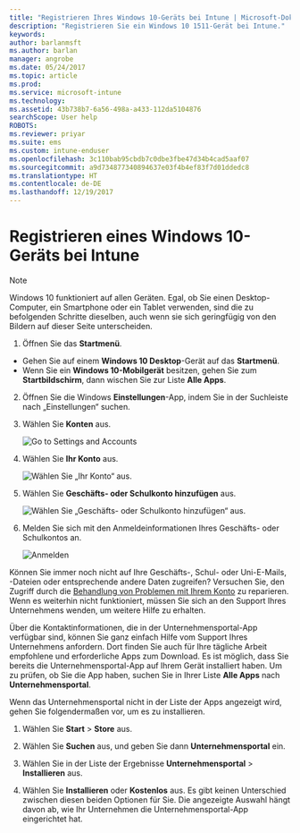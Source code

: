 ```yaml
---
title: "Registrieren Ihres Windows 10-Geräts bei Intune | Microsoft-Dokumentation"
description: "Registrieren Sie ein Windows 10 1511-Gerät bei Intune."
keywords: 
author: barlanmsft
ms.author: barlan
manager: angrobe
ms.date: 05/24/2017
ms.topic: article
ms.prod: 
ms.service: microsoft-intune
ms.technology: 
ms.assetid: 43b738b7-6a56-498a-a433-112da5104876
searchScope: User help
ROBOTS: 
ms.reviewer: priyar
ms.suite: ems
ms.custom: intune-enduser
ms.openlocfilehash: 3c110bab95cbdb7c0dbe3fbe47d34b4cad5aaf07
ms.sourcegitcommit: a9d734877340894637e03f4b4ef83f7d01ddedc8
ms.translationtype: HT
ms.contentlocale: de-DE
ms.lasthandoff: 12/19/2017
---
```

# <a name="enroll-your-windows-10-device-in-intune"></a>Registrieren eines Windows 10-Geräts bei Intune

  > [!NOTE]
  > Windows 10 funktioniert auf allen Geräten. Egal, ob Sie einen Desktop-Computer, ein Smartphone oder ein Tablet verwenden, sind die zu befolgenden Schritte dieselben, auch wenn sie sich geringfügig von den Bildern auf dieser Seite unterscheiden.

1.  Öffnen Sie das **Startmenü**.

  - Gehen Sie auf einem **Windows 10 Desktop**-Gerät auf das **Startmenü**.
  - Wenn Sie ein **Windows 10-Mobilgerät** besitzen, gehen Sie zum **Startbildschirm**, dann wischen Sie zur Liste **Alle Apps**.

2. Öffnen Sie die Windows **Einstellungen**-App, indem Sie in der Suchleiste nach „Einstellungen“ suchen.

3. Wählen Sie **Konten** aus.

    ![Go to Settings and Accounts](./media/W10-enroll-1-settings-accounts.png)

4. Wählen Sie **Ihr Konto** aus.

    ![Wählen Sie „Ihr Konto“ aus.](./media/W10-enroll-2-accounts-your-account.png)

5. Wählen Sie **Geschäfts- oder Schulkonto hinzufügen** aus.

    ![Wählen Sie „Geschäfts- oder Schulkonto hinzufügen“ aus.](./media/w10-enroll-3-add-work-school-acct.png)

6. Melden Sie sich mit den Anmeldeinformationen Ihres Geschäfts- oder Schulkontos an.

    ![Anmelden](./media/W10-enroll-4-sign-in.png)

Können Sie immer noch nicht auf Ihre Geschäfts-, Schul- oder Uni-E-Mails, -Dateien oder entsprechende andere Daten zugreifen? Versuchen Sie, den Zugriff durch die [Behandlung von Problemen mit Ihrem Konto](troubleshoot-your-windows-10-device-windows.md#troubleshooting-steps-to-follow-if-you-see-your-account) zu reparieren. Wenn es weiterhin nicht funktioniert, müssen Sie sich an den Support Ihres Unternehmens wenden, um weitere Hilfe zu erhalten.

Über die Kontaktinformationen, die in der Unternehmensportal-App verfügbar sind, können Sie ganz einfach Hilfe vom Support Ihres Unternehmens anfordern. Dort finden Sie auch für Ihre tägliche Arbeit empfohlene und erforderliche Apps zum Download. Es ist möglich, dass Sie bereits die Unternehmensportal-App auf Ihrem Gerät installiert haben. Um zu prüfen, ob Sie die App haben, suchen Sie in Ihrer Liste __Alle Apps__ nach __Unternehmensportal__.

Wenn das Unternehmensportal nicht in der Liste der Apps angezeigt wird, gehen Sie folgendermaßen vor, um es zu installieren.

1. Wählen Sie **Start** > **Store** aus.

2. Wählen Sie **Suchen** aus, und geben Sie dann **Unternehmensportal** ein.

3. Wählen Sie in der Liste der Ergebnisse **Unternehmensportal** > **Installieren** aus.

4. Wählen Sie **Installieren** oder **Kostenlos** aus. Es gibt keinen Unterschied zwischen diesen beiden Optionen für Sie. Die angezeigte Auswahl hängt davon ab, wie Ihr Unternehmen die Unternehmensportal-App eingerichtet hat.
